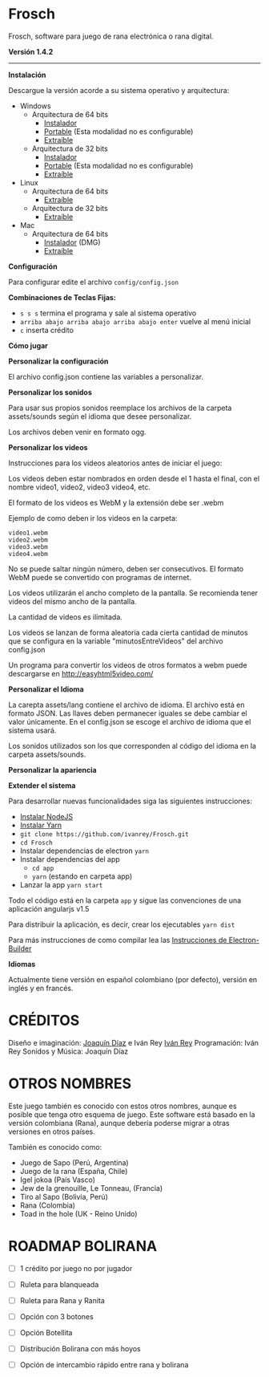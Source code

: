Frosch
======

Frosch, software para juego de rana electrónica o rana digital.

**Versión 1.4.2**

----------

**Instalación**

Descargue la versión acorde a su sistema operativo y arquitectura:

- Windows
  - Arquitectura de 64 bits
    - [Instalador](https://github.com/ivanrey/Frosch/releases/latest/download/Frosch-Setup-1.4.2.exe)
    - [Portable](https://github.com/ivanrey/Frosch/releases/latest/download/Frosch-1.4.2.exe) (Esta modalidad no es configurable)
    - [Extraíble](https://github.com/ivanrey/Frosch/releases/latest/download/frosch-1.4.2-win.zip)
  - Arquitectura de 32 bits
    - [Instalador](https://github.com/ivanrey/Frosch/releases/latest/download/Frosch-Setup-1.4.2.exe)
    - [Portable](https://github.com/ivanrey/Frosch/releases/latest/download/Frosch-1.4.2.exe) (Esta modalidad no es configurable)
    - [Extraíble](https://github.com/ivanrey/Frosch/releases/latest/download/frosch-1.4.2-ia32-win.zip)
- Linux
  - Arquitectura de 64 bits
    - [Extraíble](https://github.com/ivanrey/Frosch/releases/latest/download/frosch-1.4.2.zip)
  - Arquitectura de 32 bits
    - [Extraíble](https://github.com/ivanrey/Frosch/releases/latest/download/frosch-1.4.2-ia32.zip)
- Mac
  - Arquitectura de 64 bits
    - [Instalador](https://github.com/ivanrey/Frosch/releases/latest/download/Frosch-1.4.2.dmg) (DMG)
    - [Extraíble](https://github.com/ivanrey/Frosch/releases/latest/download/Frosch-1.4.2-mac.zip) 
    
**Configuración**

Para configurar edite el archivo `config/config.json`

**Combinaciones de Teclas Fijas:**

 - `s s s` termina el programa y sale al sistema operativo
 - `arriba abajo arriba abajo arriba abajo enter` vuelve al menú inicial
 - `c` inserta crédito

**Cómo jugar**

**Personalizar la configuración**

El archivo config.json contiene las variables a personalizar.

**Personalizar los sonidos**

Para usar sus propios sonidos reemplace los archivos de la carpeta assets/sounds según el idioma que desee personalizar.

Los archivos deben venir en formato ogg.

**Personalizar los videos**

Instrucciones para los videos aleatorios antes de iniciar el juego:

Los videos deben estar nombrados en orden desde el 1 hasta el final, con el nombre video1, video2, video3 video4, etc.

El formato de los videos es WebM y la extensión debe ser .webm

Ejemplo de como deben ir los videos en la carpeta:

    video1.webm
    video2.webm
    video3.webm
    video4.webm

No se puede saltar ningún número, deben ser consecutivos. El formato WebM puede se convertido con programas de internet.

Los videos utilizarán el ancho completo de la pantalla. Se recomienda tener videos del mismo ancho de la pantalla.

La cantidad de videos es ilimitada.

Los videos se lanzan de forma aleatoria cada cierta cantidad de minutos que se configura en la variable "minutosEntreVideos" del archivo
config.json

Un programa para convertir los videos de otros formatos a webm puede descargarse en http://easyhtml5video.com/

**Personalizar el Idioma**

La carepta assets/lang contiene el archivo de idioma. El archivo está en formato JSON. Las llaves deben permanecer iguales se debe cambiar el valor únicamente. En el config.json se escoge el archivo de idioma que el sistema usará.

Los sonidos utilizados son los que corresponden al código del idioma en la carpeta assets/sounds.

**Personalizar la apariencia**

**Extender el sistema**

Para desarrollar nuevas funcionalidades siga las siguientes instrucciones:

- [Instalar NodeJS](https://nodejs.org/en/download/ "(target|_blank)")
- [Instalar Yarn](https://yarnpkg.com/getting-started/install "(target|_blank)")
- `git clone https://github.com/ivanrey/Frosch.git`
- `cd Frosch`
- Instalar dependencias de electron `yarn`
- Instalar dependencias del app 
    - `cd app`
    - `yarn` (estando en carpeta app)
- Lanzar la app `yarn start`

Todo el código está en la carpeta `app` y sigue las convenciones de una aplicación angularjs v1.5

Para distribuir la aplicación, es decir, crear los ejecutables
`yarn dist`

Para más instrucciones de como compilar lea las [Instrucciones de Electron-Builder](https://www.electron.build/ "(target|_blank)")

**Idiomas**

Actualmente tiene versión en español colombiano (por defecto), versión en inglés y en francés.


CRÉDITOS
========

Diseño e imaginación: [Joaquín Díaz](http://construyasuvideorockola.com) e Iván Rey [Iván Rey](https://github.com/ivanrey)
Programación: Iván Rey
Sonidos y Música: Joaquín Díaz

OTROS NOMBRES
=============

Este juego también es conocido con estos otros nombres, aunque es posible que tenga otro esquema de juego.
Este software está basado en la versión colombiana (Rana), aunque debería poderse migrar a otras versiones en otros países.

También es conocido como:

 - Juego de Sapo (Perú, Argentina)
 - Juego de la rana (España, Chile)
 - Igel jokoa (País Vasco)
 - Jew de la grenouille, Le Tonneau, (Francia)
 - Tiro al Sapo (Bolivia, Perú)
 - Rana (Colombia)
 - Toad in the hole (UK - Reino Unido)


ROADMAP BOLIRANA
================

- [ ] 1 crédito por juego no por jugador
- [ ] Ruleta para blanqueada
- [ ] Ruleta para Rana y Ranita
- [ ] Opción con 3 botones
- [ ] Opción Botellita
- [ ] Distribución Bolirana con más hoyos
- [ ] Opción de intercambio rápido entre rana y bolirana

